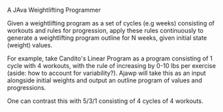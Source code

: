A JAva Weightlifting Programmer

Given a weightlifting program as a set of cycles (e.g weeks) consisting
of workouts and rules for progression, apply these rules continuously
to generate a weightlifting program outline for N weeks, given initial
state (weight) values.

For example, take Candito's Linear Program as a program consisting of 1 cycle
with 4 workouts, with the rule of increasing by 0-10 lbs per exercise (aside:
how to account for variability?). Ajawp will take this as an input alongside
initial weights and output an outline program of values and progressions.

One can contrast this with 5/3/1 consisting of 4 cycles of 4 workouts.
